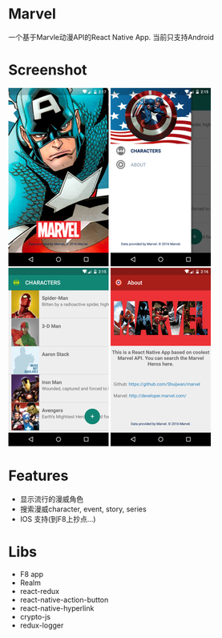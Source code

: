# Marvel

一个基于Marvle动漫API的React Native App. 当前只支持Android

# Screenshot
![alt tag](./screenshot/1.png)
![alt tag](./screenshot/2.png)
![alt tag](./screenshot/3.png)
![alt tag](./screenshot/4.png)

# Features
  - 显示流行的漫威角色
  - 搜索漫威character, event, story, series
  - IOS 支持(到F8上抄点...)

# Libs
  - F8 app
  - Realm
  - react-redux
  - react-native-action-button
  - react-native-hyperlink
  - crypto-js
  - redux-logger
  
